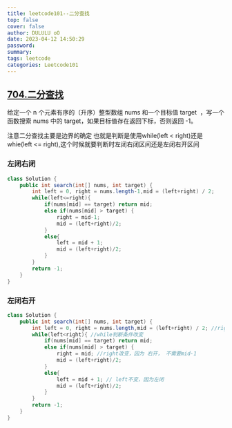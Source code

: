```yaml
---
title: leetcode101--二分查找
top: false
cover: false
author: DULULU oO
date: 2023-04-12 14:50:29
password:
summary:
tags: leetcode
categories: Leetcode101
---
```


## [704.二分查找](https://leetcode.cn/problems/binary-search/) 


给定一个 n 个元素有序的（升序）整型数组 nums 和一个目标值 target  ，写一个函数搜索 nums 中的 target，如果目标值存在返回下标，否则返回 -1。

注意二分查找主要是边界的确定 也就是判断是使用while(left < right)还是whie(left <= right),这个时候就要判断时左闭右闭区间还是左闭右开区间

### 左闭右闭
```java
class Solution {
    public int search(int[] nums, int target) {
        int left = 0, right = nums.length-1,mid = (left+right) / 2;
        while(left<=right){
            if(nums[mid] == target) return mid;
            else if(nums[mid] > target) {
                right = mid-1;
                mid = (left+right)/2;
            }
            else{
                left = mid + 1;
                mid = (left+right)/2;
            }
        }
        return -1;
    }
}
```

### 左闭右开

```java
class Solution {
    public int search(int[] nums, int target) {
        int left = 0, right = nums.length,mid = (left+right) / 2; //right初值改变
        while(left<right){ //while判断条件改变
            if(nums[mid] == target) return mid;
            else if(nums[mid] > target) {
                right = mid; //right改变，因为 右开， 不需要mid-1
                mid = (left+right)/2;
            }
            else{
                left = mid + 1; // left不变，因为左闭
                mid = (left+right)/2;
            }
        }
        return -1;
    }
}

```